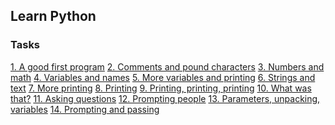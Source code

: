## Learn Python

### Tasks

[1. A good first program]()
[2. Comments and pound characters]()
[3. Numbers and math]()
[4. Variables and names]()
[5. More variables and printing]()
[6. Strings and text]()
[7. More printing]()
[8. Printing]()
[9. Printing, printing, printing]()
[10. What was that?]()
[11. Asking questions]()
[12. Prompting people]()
[13. Parameters, unpacking, variables]()
[14. Prompting and passing]()
[]()
[]()
[]()


#### 
#### 



